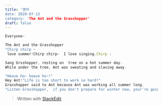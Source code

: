 ```yaml
---
title: '영어
date: 2020-07-13
category: 'The Ant and the Grasshopper'
draft: false
---
```

```js
Everyone~

The Ant and the Grasshopper
"Chirp chirp ~ 
 love summer!Chirp chirp~  I love singing.Chirp : 

Sang Grsshopper, resting on  tree on a hot summer day.
While under the tree, Ant was sweating and slaving away.

"Heave ho~ heave ho~!"
Hey Ant!"Life is too short to work so hard!"
Grasshopper said to Ant because Ant was working all summer long.
"Listen Grasshopper,  if you don't prepare for winter now, your're going to starve!  Heave ho~!"

```

> Written with [StackEdit](https://stackedit.io/).
<!--stackedit_data:
eyJoaXN0b3J5IjpbMjU4OTYxODM3LC0xOTY3MDgxMTUwLC03OT
g2MzUzODcsLTE5NjQxNjExMF19
-->